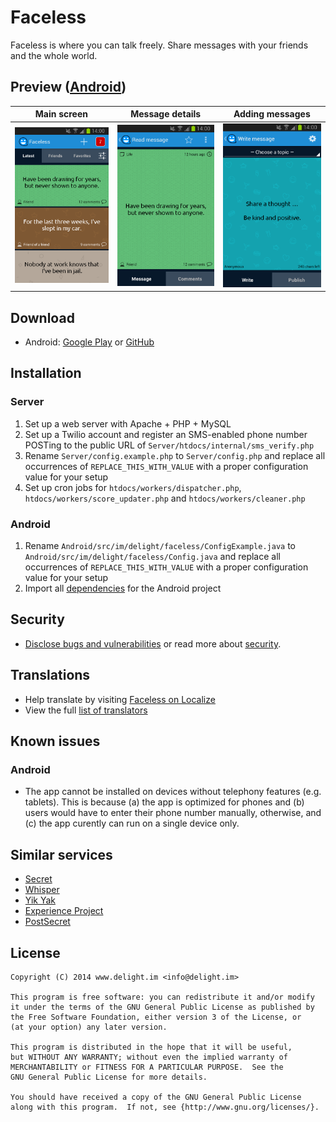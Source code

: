 # Faceless

Faceless is where you can talk freely. Share messages with your friends and the whole world.

## Preview ([Android](https://www.delight.im/get/faceless))

Main screen | Message details | Adding messages
:-------------------------:|:-------------------------:|:-------------------------:
<img src="Graphics/Screenshots/Version 2.3.0/01 Main.png?raw=true" alt="01 Main" width="200" /> | <img src="Graphics/Screenshots/Version 2.3.0/02 Details.png?raw=true" alt="02 Details" width="200" /> | <img src="Graphics/Screenshots/Version 2.3.0/03 Add.png?raw=true" alt="03 Add" width="200" />

## Download

 * Android: [Google Play](https://www.delight.im/get/faceless) or [GitHub](Releases/Android/Latest.apk?raw=true)

## Installation

### Server

 1. Set up a web server with Apache + PHP + MySQL
 2. Set up a Twilio account and register an SMS-enabled phone number POSTing to the public URL of `Server/htdocs/internal/sms_verify.php`
 3. Rename `Server/config.example.php` to `Server/config.php` and replace all occurrences of `REPLACE_THIS_WITH_VALUE` with a proper configuration value for your setup
 4. Set up cron jobs for `htdocs/workers/dispatcher.php`, `htdocs/workers/score_updater.php` and `htdocs/workers/cleaner.php`

### Android

 1. Rename `Android/src/im/delight/faceless/ConfigExample.java` to `Android/src/im/delight/faceless/Config.java` and replace all occurrences of `REPLACE_THIS_WITH_VALUE` with a proper configuration value for your setup
 2. Import all [dependencies](Android/README.md#dependencies) for the Android project

## Security

 * [Disclose bugs and vulnerabilities](https://www.delight.im/security/faceless) or read more about [security](SECURITY.md).

## Translations

 * Help translate by visiting [Faceless on Localize](https://www.localize.im/v/36)
 * View the full [list of translators](TRANSLATORS.md)

## Known issues

### Android

 * The app cannot be installed on devices without telephony features (e.g. tablets). This is because (a) the app is optimized for phones and (b) users would have to enter their phone number manually, otherwise, and (c) the app curently can run on a single device only.

## Similar services

 * [Secret](http://www.secret.ly/)
 * [Whisper](http://whisper.sh/)
 * [Yik Yak](http://yikyakapp.com/)
 * [Experience Project](http://www.experienceproject.com/)
 * [PostSecret](http://postsecret.com/)

## License

```
Copyright (C) 2014 www.delight.im <info@delight.im>

This program is free software: you can redistribute it and/or modify
it under the terms of the GNU General Public License as published by
the Free Software Foundation, either version 3 of the License, or
(at your option) any later version.

This program is distributed in the hope that it will be useful,
but WITHOUT ANY WARRANTY; without even the implied warranty of
MERCHANTABILITY or FITNESS FOR A PARTICULAR PURPOSE.  See the
GNU General Public License for more details.

You should have received a copy of the GNU General Public License
along with this program.  If not, see {http://www.gnu.org/licenses/}.
```